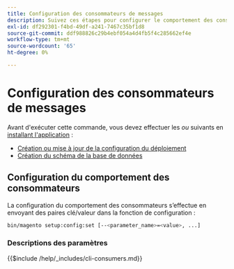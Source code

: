 ```yaml
---
title: Configuration des consommateurs de messages
description: Suivez ces étapes pour configurer le comportement des consommateurs de la file d’attente de messages Adobe Commerce.
exl-id: df292301-f4bd-49df-a241-7467c35bf1d8
source-git-commit: ddf988826c29b4ebf054a4d4fb5f4c285662ef4e
workflow-type: tm+mt
source-wordcount: '65'
ht-degree: 0%

---
```


# Configuration des consommateurs de messages

Avant d&#39;exécuter cette commande, vous devez effectuer les *ou* suivants en [installant l&#39;application](../advanced.md) :

* [Création ou mise à jour de la configuration du déploiement](deployment.md)
* [Création du schéma de la base de données](database.md)

## Configuration du comportement des consommateurs

La configuration du comportement des consommateurs s’effectue en envoyant des paires clé/valeur dans la fonction de configuration :

```bash
bin/magento setup:config:set [--<parameter_name>=<value>, ...]
```

### Descriptions des paramètres

{{$include /help/_includes/cli-consumers.md}}
